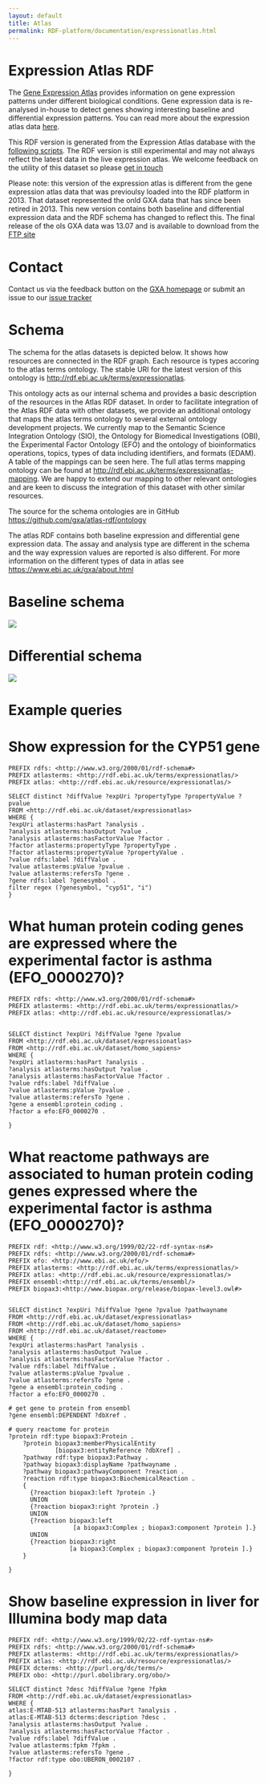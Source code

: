 ```yaml
---
layout: default
title: Atlas
permalink: RDF-platform/documentation/expressionatlas.html
---
```


# Expression Atlas RDF

The [Gene Expression Atlas](https://www.ebi.ac.uk/gxa/home) provides information on gene expression patterns under different biological conditions. Gene expression data is re-analysed in-house to detect genes showing interesting baseline and differential expression patterns. You can read more about the expression atlas data [here](https://www.ebi.ac.uk/gxa/about.html). 

This RDF version is generated from the Expression Atlas database with the [following scripts](https://github.com/gxa/atlas-rdf). The RDF version is still experimental and may not always reflect the latest data in the live expression atlas. We welcome feedback on the utility of this dataset so please [get in touch](https://www.ebi.ac.uk/gxa/)

Please note: this version of the expression atlas is different from the gene expression atlas data that was previoulsy loaded into the RDF platform in 2013. That dataset represented the onld GXA data that has since been retired in 2013. This new version contains both baseline and differential expression data and the RDF schema has changed to reflect this. The final release of the ols GXA data was 13.07 and is available to download from the [FTP site](ftp://ftp.ebi.ac.uk/pub/databases//microarray/data/gxa/rdf)

# Contact

Contact us via the feedback button on the [GXA homepage](https://www.ebi.ac.uk/gxa/) or submit an issue to our [issue tracker](https://github.com/gxa/atlas-rdf/issues)

# Schema 

The schema for the atlas datasets is depicted below. It shows how resources are connected in the RDF graph. Each resource is types accoring to the atlas terms ontology. The stable URI for the latest version of this ontology is http://rdf.ebi.ac.uk/terms/expressionatlas.

This ontology acts as our internal schema and provides a basic description of the resources in the Atlas RDF dataset. In order to facilitate integration of the Atlas RDF data with other datasets, we provide an additional ontology that maps the atlas terms ontology to several external ontology development projects. We currently map to the Semantic Science Integration Ontology (SIO), the Ontology for Biomedical Investigations (OBI), the Experimental Factor Ontology (EFO) and the ontology of bioinformatics operations, topics, types of data including identifiers, and formats (EDAM). A table of the mappings can be seen here. The full atlas terms mapping ontology can be found at http://rdf.ebi.ac.uk/terms/expressionatlas-mapping. We are happy to extend our mapping to other relevant ontologies and are keen to discuss the integration of this dataset with other similar resources.

The source for the schema ontologies are in GitHub https://github.com/gxa/atlas-rdf/ontology

The atlas RDF contains both baseline expression and differential gene expression data. The assay and analysis type are different in the schema and the way expression values are reported is also different. For more information on the different types of data in atlas see https://www.ebi.ac.uk/gxa/about.html

# Baseline schema

![](https://github.com/EBISPOT/RDF-platform/raw/gh-pages/static/atlas/Baseline%20Atlas%20RDF%20Schema.png)

# Differential schema

![](https://github.com/EBISPOT/RDF-platform/raw/gh-pages/static/atlas/Microarray%20Atlas%20RDF%20Schema.png)

# Example queries

# Show expression for the CYP51 gene

```
PREFIX rdfs: <http://www.w3.org/2000/01/rdf-schema#>
PREFIX atlasterms: <http://rdf.ebi.ac.uk/terms/expressionatlas/>
PREFIX atlas: <http://rdf.ebi.ac.uk/resource/expressionatlas/>

SELECT distinct ?diffValue ?expUri ?propertyType ?propertyValue ?pvalue 
FROM <http://rdf.ebi.ac.uk/dataset/expressionatlas>
WHERE {             
?expUri atlasterms:hasPart ?analysis .       
?analysis atlasterms:hasOutput ?value .   
?analysis atlasterms:hasFactorValue ?factor .   
?factor atlasterms:propertyType ?propertyType .    
?factor atlasterms:propertyValue ?propertyValue .  
?value rdfs:label ?diffValue .       
?value atlasterms:pValue ?pvalue .      
?value atlasterms:refersTo ?gene .    
?gene rdfs:label ?genesymbol .
filter regex (?genesymbol, "cyp51", "i")
}           
```

# What human protein coding genes are expressed where the experimental factor is asthma (EFO_0000270)?

```
PREFIX rdfs: <http://www.w3.org/2000/01/rdf-schema#>
PREFIX atlasterms: <http://rdf.ebi.ac.uk/terms/expressionatlas/>
PREFIX atlas: <http://rdf.ebi.ac.uk/resource/expressionatlas/>


SELECT distinct ?expUri ?diffValue ?gene ?pvalue
FROM <http://rdf.ebi.ac.uk/dataset/expressionatlas>
FROM <http://rdf.ebi.ac.uk/dataset/homo_sapiens>
WHERE {            
?expUri atlasterms:hasPart ?analysis .     
?analysis atlasterms:hasOutput ?value .   
?analysis atlasterms:hasFactorValue ?factor .   
?value rdfs:label ?diffValue .
?value atlasterms:pValue ?pvalue .      
?value atlasterms:refersTo ?gene . 
?gene a ensembl:protein_coding .
?factor a efo:EFO_0000270 .       
    
} 
```

# What reactome pathways are associated to human protein coding genes expressed where the experimental factor is asthma (EFO_0000270)?

```
PREFIX rdf: <http://www.w3.org/1999/02/22-rdf-syntax-ns#>
PREFIX rdfs: <http://www.w3.org/2000/01/rdf-schema#>
PREFIX efo: <http://www.ebi.ac.uk/efo/>
PREFIX atlasterms: <http://rdf.ebi.ac.uk/terms/expressionatlas/>
PREFIX atlas: <http://rdf.ebi.ac.uk/resource/expressionatlas/>
PREFIX ensembl:<http://rdf.ebi.ac.uk/terms/ensembl/>
PREFIX biopax3:<http://www.biopax.org/release/biopax-level3.owl#>


SELECT distinct ?expUri ?diffValue ?gene ?pvalue ?pathwayname
FROM <http://rdf.ebi.ac.uk/dataset/expressionatlas>
FROM <http://rdf.ebi.ac.uk/dataset/homo_sapiens>
FROM <http://rdf.ebi.ac.uk/dataset/reactome>
WHERE {            
?expUri atlasterms:hasPart ?analysis .     
?analysis atlasterms:hasOutput ?value .   
?analysis atlasterms:hasFactorValue ?factor .   
?value rdfs:label ?diffValue .
?value atlasterms:pValue ?pvalue .      
?value atlasterms:refersTo ?gene . 
?gene a ensembl:protein_coding .
?factor a efo:EFO_0000270 .       
    
# get gene to protein from ensembl
?gene ensembl:DEPENDENT ?dbXref .
  
# query reactome for protein 
?protein rdf:type biopax3:Protein .
    ?protein biopax3:memberPhysicalEntity 
             [biopax3:entityReference ?dbXref] .
    ?pathway rdf:type biopax3:Pathway .
    ?pathway biopax3:displayName ?pathwayname .
    ?pathway biopax3:pathwayComponent ?reaction .
    ?reaction rdf:type biopax3:BiochemicalReaction .
    {
      {?reaction biopax3:left ?protein .}
      UNION 
      {?reaction biopax3:right ?protein .}
      UNION 
      {?reaction biopax3:left
                  [a biopax3:Complex ; biopax3:component ?protein ].}
      UNION 
      {?reaction biopax3:right
                 [a biopax3:Complex ; biopax3:component ?protein ].} 
    }   
  
}  
```

# Show baseline expression in liver for Illumina body map data 

```
PREFIX rdf: <http://www.w3.org/1999/02/22-rdf-syntax-ns#>
PREFIX rdfs: <http://www.w3.org/2000/01/rdf-schema#>
PREFIX atlasterms: <http://rdf.ebi.ac.uk/terms/expressionatlas/>
PREFIX atlas: <http://rdf.ebi.ac.uk/resource/expressionatlas/>
PREFIX dcterms: <http://purl.org/dc/terms/>
PREFIX obo: <http://purl.obolibrary.org/obo/>

SELECT distinct ?desc ?diffValue ?gene ?fpkm
FROM <http://rdf.ebi.ac.uk/dataset/expressionatlas>
WHERE {            
atlas:E-MTAB-513 atlasterms:hasPart ?analysis .     
atlas:E-MTAB-513 dcterms:description ?desc .
?analysis atlasterms:hasOutput ?value .   
?analysis atlasterms:hasFactorValue ?factor .   
?value rdfs:label ?diffValue .
?value atlasterms:fpkm ?fpkm . 
?value atlasterms:refersTo ?gene . 
?factor rdf:type obo:UBERON_0002107 .       
    
}  
```
